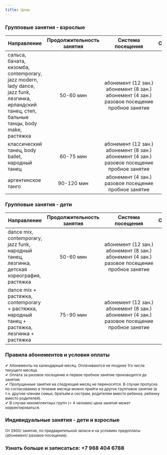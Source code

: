 ```yaml
---
title: Цены
---
```


### Групповые занятия - взрослые

| Направление                                                                              | Продолжительность занятия |                          Система посещения                          |        Стоимость         |
| ---------------------------------------------------------------------------------------- | :-----------------------: | :-----------------------------------------------------------------: | :----------------------: |
| сальса, бачата, кизомба, сontemporary, <br>jazz modern, lady dance, jazz funk, <br>лезгинка, ирландский танец, степ, <br>бальные танцы, body make, растяжка|       50-60 мин          | <nobr>абонемент (12 зан.)<br>абонемент (8 зан.)<br>абонемент (4 зан.)<br>разовое посещение<br>пробное занятие | 9600₽<br>7200₽<br>4000₽<br>1300₽<br>600₽   |
| классический танец, body ballet, <br>народный танец                                           |        60-75 мин            | <nobr>абонемент (12 зан.)<br>абонемент (8 зан.)<br>абонемент (4 зан.)<br>разовое посещение<br>пробное занятие | 13200₽<br>9600₽<br>5200₽<br>1800₽<br>800₽ |
| аргентинское танго                                           |        90-120 мин            | <nobr>абонемент (4 зан.)<br>разовое посещение<br>пробное занятие                       | 6000₽<br>2000₽<br>1000₽  |
  
  
### Групповые занятия - дети

| Направление                                                                              | Продолжительность занятия |                          Система посещения                          |        Стоимость         |
| ---------------------------------------------------------------------------------------- | :-----------------------: | :-----------------------------------------------------------------: | :----------------------: |
| dance mix, contemporary, jazz funk,    <br>народный танец, лезгинка, <br>детская хореография, растяжка|       50-60 мин          | <nobr>абонемент (12 зан.)<br>абонемент (8 зан.)<br>абонемент (4 зан.)<br>разовое посещение<br>пробное занятие | 8400₽<br>6400₽<br>3600₽<br>1300₽<br>600₽   |
| dance mix + растяжка, <br>contemporary + растяжка, <br>народный танец + растяжка, <br>лезгинка + растяжка                                           |        75-90 мин            | <nobr>абонемент (12 зан.)<br>абонемент (8 зан.)<br>абонемент (4 зан.)<br>разовое посещение<br>пробное занятие | 13200₽<br>9600₽<br>5200₽<br>1800₽<br>800₽  |


 
### Правила абонементов и условия оплаты

<p style="font-size: 12px;">✔	Абонементы на календарный месяц. Оплачиваются не позднее 1го числа текущего месяца.<br>
✔	Оплата за разовое посещение и первое пробное занятие производится до занятия.<br>
✔	Пропущенные занятия на следующий месяц не переносятся. В случае пропуска по согласованию в течение месяца можно прийти на другое групповое занятие (в т.ч. другим членам семьи, братьям и сестрам, родителям вместо ребенка, ребенку вместо родителей).<br>
✔	В случае некомплектных групп (< 4 человек) цена занятия может корректироваться.<br></p>
  
### Индивидуальные занятия - дети и взрослые

<p style="font-size: 12px;">От 2900/ занятие, по предварительной записи и на условиях предоплаты (абонемент/ разовое посещение).</p>


### Узнать больше и записаться: +7 968 404 6788
